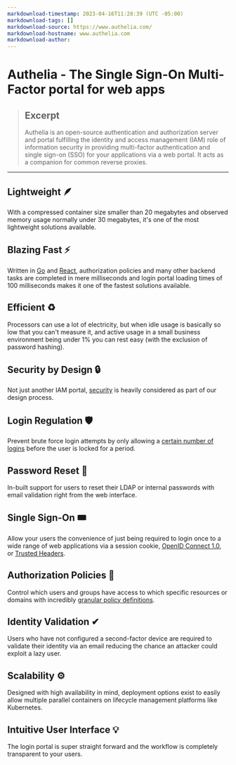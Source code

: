 ```yaml
---
markdownload-timestamp: 2023-04-16T11:28:39 (UTC -05:00)
markdownload-tags: []
markdownload-source: https://www.authelia.com/
markdownload-hostname: www.authelia.com
markdownload-author: 
---
```


# Authelia - The Single Sign-On Multi-Factor portal for web apps

> ## Excerpt
> Authelia is an open-source authentication and authorization server and portal fulfilling the identity and access management (IAM) role of information security in providing multi-factor authentication and single sign-on (SSO) for your applications via a web portal. It acts as a companion for common reverse proxies.

---
## Lightweight 🪶

With a compressed container size smaller than 20 megabytes and observed memory usage normally under 30 megabytes, it's one of the most lightweight solutions available.

## Blazing Fast ⚡

Written in [Go](https://golang.org/) and [React](https://reactjs.org/), authorization policies and many other backend tasks are completed in mere milliseconds and login portal loading times of 100 milliseconds makes it one of the fastest solutions available.

## Efficient ♻

Processors can use a lot of electricity, but when idle usage is basically so low that you can't measure it, and active usage in a small business environment being under 1% you can rest easy (with the exclusion of password hashing).

## Security by Design 🔒

Not just another IAM portal, [security](https://www.authelia.com/overview/security/introduction/) is heavily considered as part of our design process.

## Login Regulation 🛡️

Prevent brute force login attempts by only allowing a [certain number of logins](https://www.authelia.com/overview/authorization/regulation/) before the user is locked for a period.

## Password Reset 📧

In-built support for users to reset their LDAP or internal passwords with email validation right from the web interface.

## Single Sign-On 🎟️

Allow your users the convenience of just being required to login once to a wide range of web applications via a session cookie, [OpenID Connect 1.0](https://www.authelia.com/overview/authorization/openid-connect-1.0/), or [Trusted Headers](https://www.authelia.com/overview/authorization/trusted-headers/).

## Authorization Policies 👮

Control which users and groups have access to which specific resources or domains with incredibly [granular policy definitions](https://www.authelia.com/overview/authorization/access-control/).

## Identity Validation ✔

Users who have not configured a second-factor device are required to validate their identity via an email reducing the chance an attacker could exploit a lazy user.

## Scalability ⚙

Designed with high availability in mind, deployment options exist to easily allow multiple parallel containers on lifecycle management platforms like Kubernetes.

## Intuitive User Interface 💡

The login portal is super straight forward and the workflow is completely transparent to your users.
